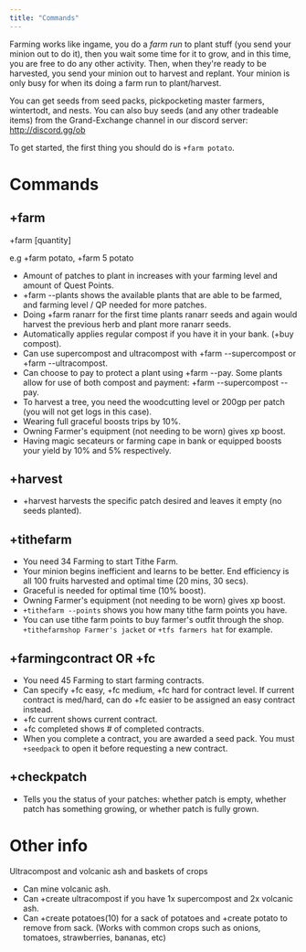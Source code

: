 ```yaml
---
title: "Commands"
---
```


Farming works like ingame, you do a _farm run_ to plant stuff (you send your minion out to do it), then you wait some time for it to grow, and in this time, you are free to do any other activity. Then, when they're ready to be harvested, you send your minion out to harvest and replant. Your minion is only busy for when its doing a farm run to plant/harvest.

You can get seeds from seed packs, pickpocketing master farmers, wintertodt, and nests. You can also buy seeds (and any other tradeable items) from the Grand-Exchange channel in our discord server: http://discord.gg/ob

To get started, the first thing you should do is `+farm potato`.

# Commands

## +farm

+farm [quantity] <plant>

e.g +farm potato, +farm 5 potato

- Amount of patches to plant in increases with your farming level and amount of Quest Points.
- +farm --plants shows the available plants that are able to be farmed, and farming level / QP needed for more patches.
- Doing +farm ranarr for the first time plants ranarr seeds and again would harvest the previous herb and plant more ranarr seeds.
- Automatically applies regular compost if you have it in your bank. (+buy compost).
- Can use supercompost and ultracompost with +farm <plant> --supercompost or +farm <plant> --ultracompost.
- Can choose to pay to protect a plant using +farm <plant> --pay. Some plants allow for use of both compost and payment: +farm <plant> --supercompost --pay.
- To harvest a tree, you need the woodcutting level or 200gp per patch (you will not get logs in this case).
- Wearing full graceful boosts trips by 10%.
- Owning Farmer's equipment (not needing to be worn) gives xp boost.
- Having magic secateurs or farming cape in bank or equipped boosts your yield by 10% and 5% respectively.

## +harvest

- +harvest <patch-name> harvests the specific patch desired and leaves it empty (no seeds planted).

## +tithefarm

- You need 34 Farming to start Tithe Farm.
- Your minion begins inefficient and learns to be better. End efficiency is all 100 fruits harvested and optimal time (20 mins, 30 secs).
- Graceful is needed for optimal time (10% boost).
- Owning Farmer's equipment (not needing to be worn) gives xp boost.
- `+tithefarm --points` shows you how many tithe farm points you have.
- You can use tithe farm points to buy farmer's outfit through the shop. `+tithefarmshop Farmer's jacket` or `+tfs farmers hat` for example.

## +farmingcontract OR +fc

- You need 45 Farming to start farming contracts.
- Can specify +fc easy, +fc medium, +fc hard for contract level. If current contract is med/hard, can do +fc easier to be assigned an easy contract instead.
- +fc current shows current contract.
- +fc completed shows # of completed contracts.
- When you complete a contract, you are awarded a seed pack. You must `+seedpack` to open it before requesting a new contract.

## +checkpatch

- Tells you the status of your patches: whether patch is empty, whether patch has something growing, or whether patch is fully grown.

# Other info

Ultracompost and volcanic ash and baskets of crops

- Can mine volcanic ash.
- Can +create ultracompost if you have 1x supercompost and 2x volcanic ash.
- Can +create potatoes(10) for a sack of potatoes and +create potato to remove from sack. (Works with common crops such as onions, tomatoes, strawberries, bananas, etc)
